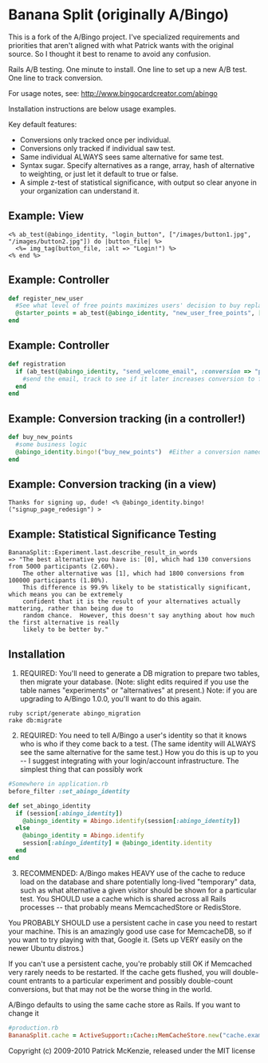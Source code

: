 # Banana Split (originally A/Bingo)

This is a fork of the A/Bingo project. I've specialized requirements and priorities that
aren't aligned with what Patrick wants with the original source. So I thought it best
to rename to avoid any confusion.

Rails A/B testing.  One minute to install.  One line to set up a new A/B test.
One line to track conversion.

For usage notes, see: http://www.bingocardcreator.com/abingo

Installation instructions are below usage examples.

Key default features:

 * Conversions only tracked once per individual.
 * Conversions only tracked if individual saw test.
 * Same individual ALWAYS sees same alternative for same test.
 * Syntax sugar.  Specify alternatives as a range, array, hash of alternative to weighting, or just let it default to true or false.
 * A simple z-test of statistical significance, with output so clear anyone in your organization can understand it.

## Example: View

``` erb
<% ab_test(@abingo_identity, "login_button", ["/images/button1.jpg", "/images/button2.jpg"]) do |button_file| %>
  <%= img_tag(button_file, :alt => "Login!") %>
<% end %>
```

## Example: Controller

``` ruby
def register_new_user
  #See what level of free points maximizes users' decision to buy replacement points.
  @starter_points = ab_test(@abingo_identity, "new_user_free_points", [100, 200, 300])
end
```

## Example: Controller

``` ruby
def registration
  if (ab_test(@abingo_identity, "send_welcome_email", :conversion => "purchase"))
    #send the email, track to see if it later increases conversion to full version
  end
end
```

## Example: Conversion tracking (in a controller!)

``` ruby
def buy_new_points
  #some business logic
  @abingo_identity.bingo!("buy_new_points")  #Either a conversion named with :conversion or a test name.
end
```

## Example: Conversion tracking (in a view)

``` erb
Thanks for signing up, dude! <% @abingo_identity.bingo!("signup_page_redesign") >
```

## Example: Statistical Significance Testing

``` irb
BananaSplit::Experiment.last.describe_result_in_words
=> "The best alternative you have is: [0], which had 130 conversions from 5000 participants (2.60%).
    The other alternative was [1], which had 1800 conversions from 100000 participants (1.80%).
    This difference is 99.9% likely to be statistically significant, which means you can be extremely
    confident that it is the result of your alternatives actually mattering, rather than being due to
    random chance.  However, this doesn't say anything about how much the first alternative is really
    likely to be better by."
```

## Installation

1)  REQUIRED: You'll need to generate a DB migration to prepare two tables,
then migrate your database.  (Note: slight edits required if you use the table names
"experiments" or "alternatives" at present.)  Note: if you are upgrading to A/Bingo 1.0.0, you'll
want to do this again.

``` shell
ruby script/generate abingo_migration
rake db:migrate
```

2)  REQUIRED: You need to tell A/Bingo a user's identity so that it knows who is
who if they come back to a test.  (The same identity will ALWAYS see the same
alternative for the same test.)  How you do this is up to you -- I suggest integrating
with your login/account infrastructure.  The simplest thing that can possibly work

``` ruby
#Somewhere in application.rb
before_filter :set_abingo_identity

def set_abingo_identity
  if (session[:abingo_identity])
    @abingo_identity = Abingo.identify(session[:abingo_identity])
  else
    @abingo_identity = Abingo.identify
    session[:abingo_identity] = @abingo_identity.identity
  end
end
```

3)  RECOMMENDED: A/Bingo makes HEAVY use of the cache to reduce load on the
database and share potentially long-lived "temporary" data, such as what alternative
a given visitor should be shown for a particular test.  You SHOULD use a cache
which is shared across all Rails processes -- that probably means MemcachedStore or RedisStore.

You PROBABLY SHOULD use a persistent cache in case you need to restart your
machine.  This is an amazingly good use case for MemcacheDB, so if you want to
try playing with that, Google it.  (Sets up VERY easily on the newer Ubuntu distros.)

If you can't use a persistent cache, you're probably still OK if Memcached very
rarely needs to be restarted.  If the cache gets flushed, you will double-count
entrants to a particular experiment and possibly double-count conversions, but
that may not be the worse thing in the world.

A/Bingo defaults to using the same cache store as Rails.  If you want to change it

``` ruby
#production.rb
BananaSplit.cache = ActiveSupport::Cache::MemCacheStore.new("cache.example.com:12345") #best if really memcacheDB
```


Copyright (c) 2009-2010 Patrick McKenzie, released under the MIT license
